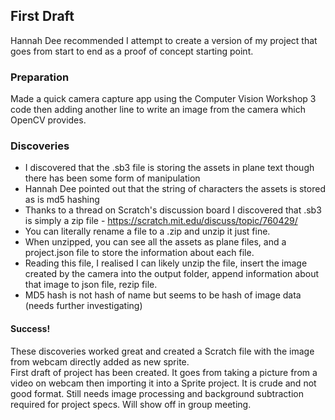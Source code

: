 ## First Draft

Hannah Dee recommended I attempt to create a version of my project that goes from start to end as a proof of concept starting point.

### Preparation

Made a quick camera capture app using the Computer Vision Workshop 3 code then adding another line to write an image from the camera which OpenCV provides.

### Discoveries

* I discovered that the .sb3 file is storing the assets in plane text though there has been some form of manipulation
* Hannah Dee pointed out that the string of characters the assets is stored as is md5 hashing
* Thanks to a thread on Scratch's discussion board I discovered that .sb3 is simply a zip file - https://scratch.mit.edu/discuss/topic/760429/
* You can literally rename a file to a .zip and unzip it just fine.
* When unzipped, you can see all the assets as plane files, and a project.json file to store the information about each file.
* Reading this file, I realised I can likely unzip the file, insert the image created by the camera into the output folder, append information about that image to json file, rezip file.
* MD5 hash is not hash of name but seems to be hash of image data (needs further investigating)

#### Success!

These discoveries worked great and created a Scratch file with the image from webcam directly added as new sprite.<br/>
First draft of project has been created. It goes from taking a picture from a video on webcam then importing it into a Sprite project. It is crude and not good format. Still needs image processing and background subtraction required for project specs. Will show off in group meeting.